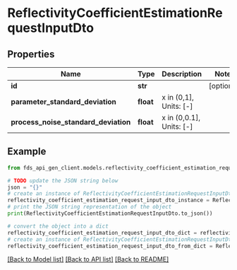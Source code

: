 # ReflectivityCoefficientEstimationRequestInputDto


## Properties

Name | Type | Description | Notes
------------ | ------------- | ------------- | -------------
**id** | **str** |  | [optional] 
**parameter_standard_deviation** | **float** | x in (0,1], Units: [-] | 
**process_noise_standard_deviation** | **float** | x in (0,0.1], Units: [-] | 

## Example

```python
from fds_api_gen_client.models.reflectivity_coefficient_estimation_request_input_dto import ReflectivityCoefficientEstimationRequestInputDto

# TODO update the JSON string below
json = "{}"
# create an instance of ReflectivityCoefficientEstimationRequestInputDto from a JSON string
reflectivity_coefficient_estimation_request_input_dto_instance = ReflectivityCoefficientEstimationRequestInputDto.from_json(json)
# print the JSON string representation of the object
print(ReflectivityCoefficientEstimationRequestInputDto.to_json())

# convert the object into a dict
reflectivity_coefficient_estimation_request_input_dto_dict = reflectivity_coefficient_estimation_request_input_dto_instance.to_dict()
# create an instance of ReflectivityCoefficientEstimationRequestInputDto from a dict
reflectivity_coefficient_estimation_request_input_dto_from_dict = ReflectivityCoefficientEstimationRequestInputDto.from_dict(reflectivity_coefficient_estimation_request_input_dto_dict)
```
[[Back to Model list]](../README.md#documentation-for-models) [[Back to API list]](../README.md#documentation-for-api-endpoints) [[Back to README]](../README.md)


